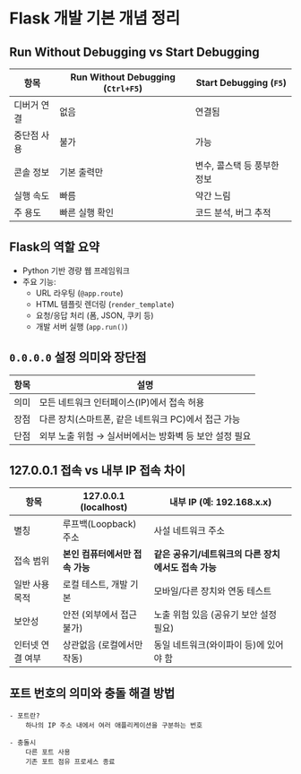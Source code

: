 # Flask 개발 기본 개념 정리

## Run Without Debugging vs Start Debugging

| 항목 | Run Without Debugging (`Ctrl+F5`) | Start Debugging (`F5`) |
|------|-----------------------------------|-------------------------|
| 디버거 연결 | 없음                           | 연결됨 |
| 중단점 사용 | 불가                           | 가능 |
| 콘솔 정보 | 기본 출력만                       | 변수, 콜스택 등 풍부한 정보 |
| 실행 속도 | 빠름                             | 약간 느림 |
| 주 용도   | 빠른 실행 확인                    | 코드 분석, 버그 추적 |


## Flask의 역할 요약

- Python 기반 경량 웹 프레임워크
- 주요 기능:
  - URL 라우팅 (`@app.route`)
  - HTML 템플릿 렌더링 (`render_template`)
  - 요청/응답 처리 (폼, JSON, 쿠키 등)
  - 개발 서버 실행 (`app.run()`)


## `0.0.0.0` 설정 의미와 장단점

| 항목 | 설명 |
|------|------|
| 의미 | 모든 네트워크 인터페이스(IP)에서 접속 허용 |
| 장점 | 다른 장치(스마트폰, 같은 네트워크 PC)에서 접근 가능 |
| 단점 | 외부 노출 위험 → 실서버에서는 방화벽 등 보안 설정 필요 |

## 127.0.0.1 접속 vs 내부 IP 접속 차이

| 항목 | 127.0.0.1 (localhost) | 내부 IP (예: 192.168.x.x) |
|------|------------------------|-----------------------------|
| 별칭 | 루프백(Loopback) 주소 | 사설 네트워크 주소 |
| 접속 범위 | **본인 컴퓨터에서만 접속 가능** | **같은 공유기/네트워크의 다른 장치에서도 접속 가능** |
| 일반 사용 목적 | 로컬 테스트, 개발 기본 | 모바일/다른 장치와 연동 테스트 |
| 보안성 | 안전 (외부에서 접근 불가) | 노출 위험 있음 (공유기 보안 설정 필요) |
| 인터넷 연결 여부 | 상관없음 (로컬에서만 작동) | 동일 네트워크(와이파이 등)에 있어야 함 |

## 포트 번호의 의미와 충돌 해결 방법
    - 포트란?
        하나의 IP 주소 내에서 여러 애플리케이션을 구분하는 번호

    - 충돌시
        다른 포트 사용
        기존 포트 점유 프로세스 종료